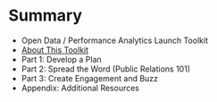 # Summary

* Open Data / Performance Analytics Launch Toolkit
* [About This Toolkit](Open-Data-Performance-Analytics-Launch-Toolkit/about.md)
* Part 1: Develop a Plan
* Part 2: Spread the Word (Public Relations 101)
* Part 3: Create Engagement and Buzz
* Appendix: Additional Resources

